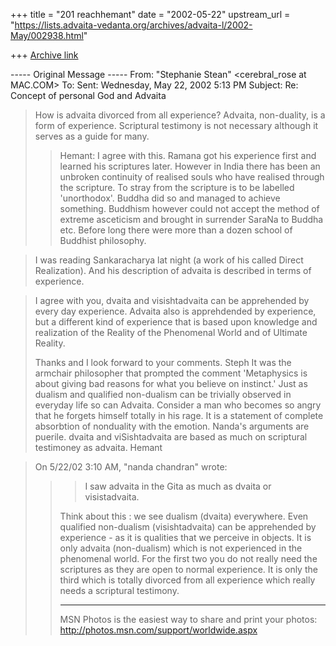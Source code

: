 +++
title = "201 reachhemant"
date = "2002-05-22"
upstream_url = "https://lists.advaita-vedanta.org/archives/advaita-l/2002-May/002938.html"

+++
[Archive link](https://lists.advaita-vedanta.org/archives/advaita-l/2002-May/002938.html)

----- Original Message -----
From: "Stephanie Stean" <cerebral_rose at MAC.COM>
To: <ADVAITA-L at LISTS.ADVAITA-VEDANTA.ORG>
Sent: Wednesday, May 22, 2002 5:13 PM
Subject: Re: Concept of personal God and Advaita


> How is advaita divorced from all experience?  Advaita, non-duality, is a
> form of experience.  Scriptural testimony is not necessary although it
> serves as a guide for many.
> > Hemant: I agree with this. Ramana got his experience first and learned
his scriptures later.
   However in India there has been an unbroken continuity of realised souls
who have realised through the scripture.
   To stray from the scripture is to be labelled 'unorthodox'. Buddha did so
and managed to achieve something.
    Buddhism however could not accept the method of extreme asceticism and
brought in surrender SaraNa to Buddha etc. Before long there were more than
a dozen school of Buddhist philosophy.


> I was reading Sankaracharya lat night (a work of his called Direct
> Realization).  And his description of advaita is described in terms of
> experience.

   > I agree with you, dvaita and visishtadvaita can be apprehended by every
day
> experience.
> Advaita also is apprehdended by experience, but a different kind of
> experience that is based upon knowledge and realization of the Reality of
> the Phenomenal World and of Ultimate Reality.
>
> Thanks and I look forward to your comments.
> Steph
>  It was the armchair philosopher that prompted the comment 'Metaphysics is
about giving bad reasons for what you believe on instinct.' Just as dualism
and qualified non-dualism can be trivially observed in everyday life so can
Advaita. Consider a man who becomes so angry that he forgets himself totally
in his rage. It is a statement of complete absorbtion of nonduality with the
emotion. Nanda's arguments are puerile. dvaita and viSishtadvaita are based
as much on scriptural testimoney as advaita.
                      Hemant

>
> On 5/22/02 3:10 AM, "nanda chandran" <vpcnk at HOTMAIL.COM> wrote:
>
> >> I saw advaita in the Gita as much as dvaita or visistadvaita.
> >
> > Think about this : we see dualism (dvaita) everywhere. Even qualified
> > non-dualism (visishtadvaita) can be apprehended by experience - as it is
> > qualities that we perceive in objects. It is only advaita (non-dualism)
> > which is not experienced in the phenomenal world. For the first two you
do
> > not really need the scriptures as they are open to normal experience. It
is
> > only the third which is totally divorced from all experience which
really
> > needs a scriptural testimony.
> >
> > _________________________________________________________________
> > MSN Photos is the easiest way to share and print your photos:
> > http://photos.msn.com/support/worldwide.aspx

